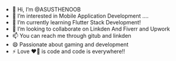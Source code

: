 - 👋 Hi, I’m @ASUSTHENOOB
- 👀 I’m interested in Mobile Application Development ....
- 🌱 I’m currently learning Flutter Stack Development!
- 💞️ I’m looking to collaborate on Linkden And Fiverr and Upwork
- 📫 You can reach me through gitub and linkden
- 😄 Passionate about gaming and development
- ⚡ Love ❤💖 is code and code is everywhere!!

<!---
ASUSTHENOOB/ASUSTHENOOB is a ✨ special ✨ repository because its `README.md` (this file) appears on your GitHub profile.
You can click the Preview link to take a look at your changes.
--->
